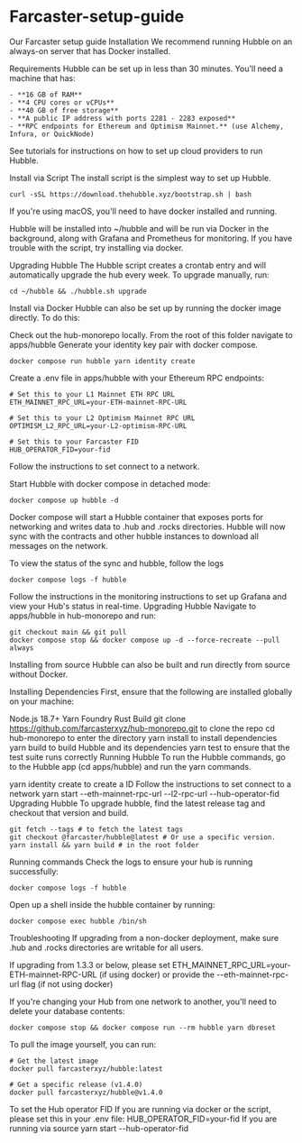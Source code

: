 # Farcaster-setup-guide
Our Farcaster setup guide
Installation
We recommend running Hubble on an always-on server that has Docker installed.

Requirements
Hubble can be set up in less than 30 minutes. You'll need a machine that has:
```
- **16 GB of RAM**
- **4 CPU cores or vCPUs**
- **40 GB of free storage**
- **A public IP address with ports 2281 - 2283 exposed**
- **RPC endpoints for Ethereum and Optimism Mainnet.** (use Alchemy, Infura, or QuickNode)
```
See tutorials for instructions on how to set up cloud providers to run Hubble.

Install via Script
The install script is the simplest way to set up Hubble.

```
curl -sSL https://download.thehubble.xyz/bootstrap.sh | bash
```
If you're using macOS, you'll need to have docker installed and running.

Hubble will be installed into ~/hubble and will be run via Docker in the background, along with Grafana and Prometheus for monitoring. If you have trouble with the script, try installing via docker.

Upgrading Hubble
The Hubble script creates a crontab entry and will automatically upgrade the hub every week. To upgrade manually, run:

```
cd ~/hubble && ./hubble.sh upgrade
```
Install via Docker
Hubble can also be set up by running the docker image directly. To do this:

Check out the hub-monorepo locally.
From the root of this folder navigate to apps/hubble
Generate your identity key pair with docker compose.
```
docker compose run hubble yarn identity create
```
Create a .env file in apps/hubble with your Ethereum RPC endpoints:
```
# Set this to your L1 Mainnet ETH RPC URL
ETH_MAINNET_RPC_URL=your-ETH-mainnet-RPC-URL

# Set this to your L2 Optimism Mainnet RPC URL
OPTIMISM_L2_RPC_URL=your-L2-optimism-RPC-URL

# Set this to your Farcaster FID
HUB_OPERATOR_FID=your-fid
```
Follow the instructions to set connect to a network.

Start Hubble with docker compose in detached mode:

```
docker compose up hubble -d
```
Docker compose will start a Hubble container that exposes ports for networking and writes data to .hub and .rocks directories. Hubble will now sync with the contracts and other hubble instances to download all messages on the network.

To view the status of the sync and hubble, follow the logs
```
docker compose logs -f hubble
```
Follow the instructions in the monitoring instructions to set up Grafana and view your Hub's status in real-time.
Upgrading Hubble
Navigate to apps/hubble in hub-monorepo and run:
```
git checkout main && git pull
docker compose stop && docker compose up -d --force-recreate --pull always
```
Installing from source
Hubble can also be built and run directly from source without Docker.

Installing Dependencies
First, ensure that the following are installed globally on your machine:

Node.js 18.7+
Yarn
Foundry
Rust
Build
git clone https://github.com/farcasterxyz/hub-monorepo.git to clone the repo
cd hub-monorepo to enter the directory
yarn install to install dependencies
yarn build to build Hubble and its dependencies
yarn test to ensure that the test suite runs correctly
Running Hubble
To run the Hubble commands, go to the Hubble app (cd apps/hubble) and run the yarn commands.

yarn identity create to create a ID
Follow the instructions to set connect to a network
yarn start --eth-mainnet-rpc-url <your ETH-mainnet-RPC-URL> --l2-rpc-url <your Optimism-L2-RPC-URL> --hub-operator-fid <your FID>
Upgrading Hubble
To upgrade hubble, find the latest release tag and checkout that version and build.

```
git fetch --tags # to fetch the latest tags
git checkout @farcaster/hubble@latest # Or use a specific version.
yarn install && yarn build # in the root folder
```
Running commands
Check the logs to ensure your hub is running successfully:

```
docker compose logs -f hubble
```
Open up a shell inside the hubble container by running:

```
docker compose exec hubble /bin/sh
```
Troubleshooting
If upgrading from a non-docker deployment, make sure .hub and .rocks directories are writable for all users.

If upgrading from 1.3.3 or below, please set ETH_MAINNET_RPC_URL=your-ETH-mainnet-RPC-URL (if using docker) or provide the --eth-mainnet-rpc-url flag (if not using docker)

If you're changing your Hub from one network to another, you'll need to delete your database contents:

```
docker compose stop && docker compose run --rm hubble yarn dbreset
```
To pull the image yourself, you can run:
```
# Get the latest image
docker pull farcasterxyz/hubble:latest

# Get a specific release (v1.4.0)
docker pull farcasterxyz/hubble@v1.4.0
```
To set the Hub operator FID
If you are running via docker or the script, please set this in your .env file: HUB_OPERATOR_FID=your-fid
If you are running via source yarn start --hub-operator-fid <your-fid>
